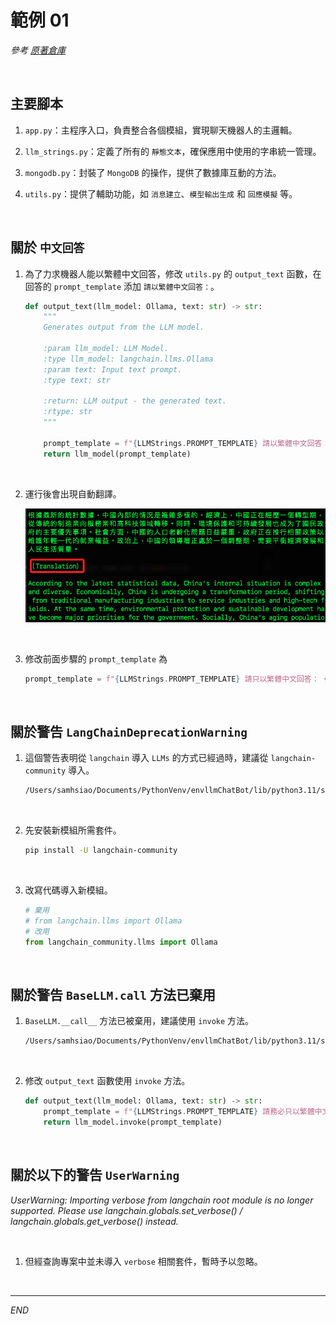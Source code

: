 # 範例 01

_參考 [原著倉庫](https://github.com/hsleonis/llama3_qa_chatbot_mongodb)_

<br>

## 主要腳本

1. `app.py`：主程序入口，負責整合各個模組，實現聊天機器人的主邏輯。

2. `llm_strings.py`：定義了所有的 `靜態文本`，確保應用中使用的字串統一管理。

3. `mongodb.py`：封裝了 `MongoDB` 的操作，提供了數據庫互動的方法。

4. `utils.py`：提供了輔助功能，如 `消息建立`、`模型輸出生成` 和 `回應模擬` 等。

<br>

## 關於 `中文回答`

1. 為了力求機器人能以繁體中文回答，修改 `utils.py` 的 `output_text` 函數，在回答的 `prompt_template` 添加 `請以繁體中文回答：`。

    ```python
    def output_text(llm_model: Ollama, text: str) -> str:
        """
        Generates output from the LLM model.

        :param llm_model: LLM Model.
        :type llm_model: langchain.llms.Ollama
        :param text: Input text prompt.
        :type text: str

        :return: LLM output - the generated text.
        :rtype: str
        """

        prompt_template = f"{LLMStrings.PROMPT_TEMPLATE} 請以繁體中文回答： {text}"
        return llm_model(prompt_template)
    ```

<br>

2. 運行後會出現自動翻譯。

    ![](images/img_01.png)

<br>

3. 修改前面步驟的 `prompt_template` 為

    ```python
    prompt_template = f"{LLMStrings.PROMPT_TEMPLATE} 請只以繁體中文回答： {text}"
    ```

<br>

## 關於警告 `LangChainDeprecationWarning`

1. 這個警告表明從 `langchain` 導入 `LLMs` 的方式已經過時，建議從 `langchain-community` 導入。

    ```bash
    /Users/samhsiao/Documents/PythonVenv/envllmChatBot/lib/python3.11/site-packages/langchain/llms/__init__.py:548: LangChainDeprecationWarning: Importing LLMs from langchain is deprecated. Importing from langchain will no longer be supported as of langchain==0.2.0. Please import from langchain-community instead:
    ```

<br>

2. 先安裝新模組所需套件。

    ```bash
    pip install -U langchain-community
    ```

<br>

3. 改寫代碼導入新模組。

    ```python
    # 棄用
    # from langchain.llms import Ollama
    # 改用
    from langchain_community.llms import Ollama
    ```

<br>

## 關於警告 `BaseLLM.call` 方法已棄用

1. `BaseLLM.__call__` 方法已被棄用，建議使用 `invoke` 方法。

    ```bash
    /Users/samhsiao/Documents/PythonVenv/envllmChatBot/lib/python3.11/site-packages/langchain_core/_api/deprecation.py:119: LangChainDeprecationWarning: The method `BaseLLM.__call__` was deprecated in langchain-core 0.1.7 and will be removed in 0.3.0. Use invoke instead.
    ```

<br>

2. 修改 `output_text` 函數使用 `invoke` 方法。

    ```python
    def output_text(llm_model: Ollama, text: str) -> str:
        prompt_template = f"{LLMStrings.PROMPT_TEMPLATE} 請務必只以繁體中文回答，在你的回答中不用進行翻譯：{text}"
        return llm_model.invoke(prompt_template)
    ```

<br>

## 關於以下的警告 `UserWarning`

_UserWarning: Importing verbose from langchain root module is no longer supported. Please use langchain.globals.set_verbose() / langchain.globals.get_verbose() instead._

<br>

1. 但經查詢專案中並未導入 `verbose` 相關套件，暫時予以忽略。

<br>

___

_END_